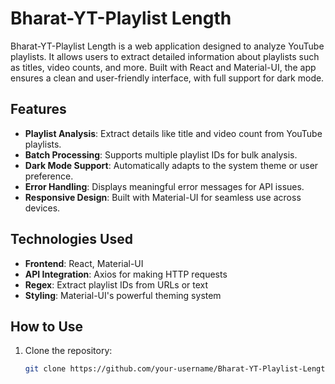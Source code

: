 # Bharat-YT-Playlist Length

Bharat-YT-Playlist Length is a web application designed to analyze YouTube playlists. It allows users to extract detailed information about playlists such as titles, video counts, and more. Built with React and Material-UI, the app ensures a clean and user-friendly interface, with full support for dark mode.

## Features

- **Playlist Analysis**: Extract details like title and video count from YouTube playlists.
- **Batch Processing**: Supports multiple playlist IDs for bulk analysis.
- **Dark Mode Support**: Automatically adapts to the system theme or user preference.
- **Error Handling**: Displays meaningful error messages for API issues.
- **Responsive Design**: Built with Material-UI for seamless use across devices.

## Technologies Used

- **Frontend**: React, Material-UI
- **API Integration**: Axios for making HTTP requests
- **Regex**: Extract playlist IDs from URLs or text
- **Styling**: Material-UI's powerful theming system

## How to Use

1. Clone the repository:
   ```bash
   git clone https://github.com/your-username/Bharat-YT-Playlist-Length.git
